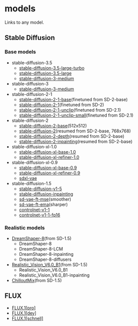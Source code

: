 # models
Links to any model.

## Stable Diffusion

### Base models

- stable-diffusion-3.5
  - [stable-diffusion-3.5-large-turbo](https://huggingface.co/stabilityai/stable-diffusion-3.5-large-turbo)
  - [stable-diffusion-3.5-large](https://huggingface.co/stabilityai/stable-diffusion-3.5-large)
  - [stable-diffusion-3-medium](https://huggingface.co/stabilityai/stable-diffusion-3-medium)
- stable-diffusion-3
  - [stable-diffusion-3-medium](https://huggingface.co/stabilityai/stable-diffusion-3-medium)
- stable-diffusion-2-1
  - [stable-diffusion-2-1-base](https://huggingface.co/stabilityai/stable-diffusion-2-1-base)(finetuned from SD-2-base)
  - [stable-diffusion-2-1](https://huggingface.co/stabilityai/stable-diffusion-2-1)(finetuned from SD-2)
  - [stable-diffusion-2-1-unclip](https://huggingface.co/stabilityai/stable-diffusion-2-1-unclip)(finetuned from SD-2.1)
  - [stable-diffusion-2-1-unclip-small](https://huggingface.co/stabilityai/stable-diffusion-2-1-unclip-small)(finetuned from SD-2.1)
- stable-diffusion-2
  - [stable-diffusion-2-base](https://huggingface.co/stabilityai/stable-diffusion-2-base)(512x512)
  - [stable-diffusion-2](https://huggingface.co/stabilityai/stable-diffusion-2)(resumed from SD-2-base, 768x768)
  - [stable-diffusion-2-depth](https://huggingface.co/stabilityai/stable-diffusion-2-depth)(resumed from SD-2-base)
  - [stable-diffusion-2-inpainting](https://huggingface.co/stabilityai/stable-diffusion-2-inpainting)(resumed from SD-2-base)
- stable-diffusion-xl-1.0
  - [stable-diffusion-xl-base-1.0](https://huggingface.co/stabilityai/stable-diffusion-xl-base-1.0)
  - [stable-diffusion-xl-refiner-1.0](https://huggingface.co/stabilityai/stable-diffusion-xl-refiner-1.0)
- stable-diffusion-xl-0.9
  - [stable-diffusion-xl-base-0.9](https://huggingface.co/stabilityai/stable-diffusion-xl-base-0.9)
  - [stable-diffusion-xl-refiner-0.9](https://huggingface.co/stabilityai/stable-diffusion-xl-refiner-0.9)
  - [sdxl-vae](https://huggingface.co/stabilityai/sdxl-vae)
- stable-diffusion-1.5
  - [stable-diffusion-v1-5](https://huggingface.co/stable-diffusion-v1-5/stable-diffusion-v1-5)
  - [stable-diffusion-inpainting](https://huggingface.co/stable-diffusion-v1-5/stable-diffusion-inpainting)
  - [sd-vae-ft-mse](https://huggingface.co/stabilityai/sd-vae-ft-mse)(smoother)
  - [sd-vae-ft-ema](https://huggingface.co/stabilityai/sd-vae-ft-ema)(sharper)
  - [controlnet-v1-1](https://huggingface.co/lllyasviel/ControlNet-v1-1)
  - [controlnet-v1-1-fp16](https://huggingface.co/comfyanonymous/ControlNet-v1-1_fp16_safetensors)

### Realistic models

- [DreamShaper-8](https://civitai.com/models/4384/dreamshaper)(from SD-1.5)
  - DreamShaper-8
  - DreamShaper-8-LCM
  - DreamShaper-8-inpainting
  - DreamShaper-8-diffusers
- [Realistic_Vision_V6.0_B1](https://civitai.com/models/4201/realistic-vision-v60-b1)(from SD-1.5)
  - Realistic_Vision_V6.0_B1
  - Realistic_Vision_V6.0_B1-inpainting
- [ChilloutMix](https://civitai.com/models/6424/chilloutmix)(from SD-1.5)

## FLUX

- [FLUX.1[pro]]()
- [FLUX.1[dev]]()
- [FLUX.1[schnell]]()

